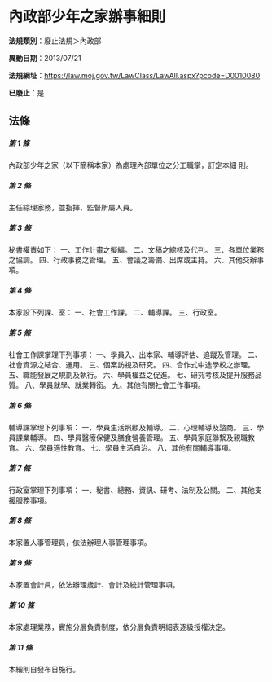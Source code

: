 # 內政部少年之家辦事細則

**法規類別**：廢止法規＞內政部

**異動日期**：2013/07/21  

**法規網址**：https://law.moj.gov.tw/LawClass/LawAll.aspx?pcode=D0010080

**已廢止**：是



## 法條
##### 第 1 條
內政部少年之家（以下簡稱本家）為處理內部單位之分工職掌，訂定本細
則。

##### 第 2 條
主任綜理家務，並指揮、監督所屬人員。

##### 第 3 條
秘書權責如下： 
一、工作計畫之擬編。 
二、文稿之綜核及代判。 
三、各單位業務之協調。 
四、行政事務之管理。 
五、會議之籌備、出席或主持。 
六、其他交辦事項。

##### 第 4 條
本家設下列課、室： 
一、社會工作課。 
二、輔導課。 
三、行政室。

##### 第 5 條
社會工作課掌理下列事項： 
一、學員入、出本家、輔導評估、追蹤及管理。 
二、社會資源之結合、運用。 
三、個案訪視及研究。 
四、合作式中途學校之辦理。 
五、職能發展之規劃及執行。 
六、學員權益之促進。 
七、研究考核及提升服務品質。 
八、學員就學、就業轉銜。 
九、其他有關社會工作事項。

##### 第 6 條
輔導課掌理下列事項： 
一、學員生活照顧及輔導。 
二、心理輔導及諮商。 
三、學員課業輔導。 
四、學員醫療保健及膳食營養管理。 
五、學員家庭聯繫及親職教育。 
六、學員適性教育。 
七、學員生活自治。 
八、其他有關輔導事項。

##### 第 7 條
行政室掌理下列事項： 
一、秘書、總務、資訊、研考、法制及公關。 
二、其他支援服務事項。

##### 第 8 條
本家置人事管理員，依法辦理人事管理事項。

##### 第 9 條
本家置會計員，依法辦理歲計、會計及統計管理事項。

##### 第 10 條
本家處理業務，實施分層負責制度，依分層負責明細表逐級授權決定。

##### 第 11 條
本細則自發布日施行。


